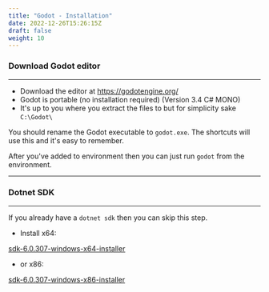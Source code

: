 ```yaml
---
title: "Godot - Installation"
date: 2022-12-26T15:26:15Z
draft: false
weight: 10
---
```


### Download Godot editor
---

* Download the editor at https://godotengine.org/
* Godot is portable (no installation required) (Version 3.4 C# MONO)
* It's up to you where you extract the files to but for simplicity sake `C:\Godot\`

You should rename the Godot executable to `godot.exe`. The shortcuts will use this and it's easy to remember.

After you've added to environment then you can just run `godot` from the environment.

---
### Dotnet SDK
---

If you already have a `dotnet sdk` then you can skip this step.

- Install x64:

[sdk-6.0.307-windows-x64-installer](https://dotnet.microsoft.com/en-us/download/dotnet/thank-you/sdk-6.0.307-windows-x64-installer)

- or x86:

[sdk-6.0.307-windows-x86-installer](https://dotnet.microsoft.com/en-us/download/dotnet/thank-you/sdk-6.0.307-windows-x86-installer)
